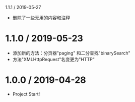 1.1.1 / 2019-05-27

  * 删除了一些无用的内容和注释

1.1.0 / 2019-05-23
==================
  
  * 添加新的方法：分页器"paging" 和二分查找"binarySearch"
  * 方法"XMLHttpRequest"名变更为"HTTP"

1.0.0 / 2019-04-28
==================

  * Project Start!